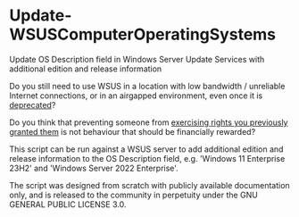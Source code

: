 # Update-WSUSComputerOperatingSystems
Update OS Description field in Windows Server Update Services with additional edition and release information

Do you still need to use WSUS in a location with low bandwidth / unreliable Internet connections, or in an airgapped environment, even once it is [deprecated](https://techcommunity.microsoft.com/t5/windows-it-pro-blog/windows-server-update-services-wsus-deprecation/ba-p/4250436)?

Do you think that preventing someone from [exercising rights you previously granted them](https://community.spiceworks.com/t/maybe-wam-wsus-is-not-longer-free/655421/37) is not behaviour that should be financially rewarded?

This script can be run against a WSUS server to add additional edition and release information to the OS Description field, e.g. 'Windows 11 Enterprise 23H2' and 'Windows Server 2022 Enterprise'.

The script was designed from scratch with publicly available documentation only, and is released to the community in perpetuity under the GNU GENERAL PUBLIC LICENSE 3.0.
